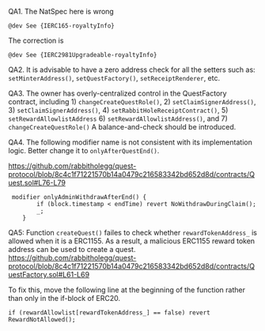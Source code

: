 QA1. The NatSpec here is wrong
```
@dev See {IERC165-royaltyInfo}
```
The correction is
```
@dev See {IERC2981Upgradeable-royaltyInfo}

```

QA2. It is advisable to have a zero address check for all the setters such as: ``setMinterAddress()``, ``setQuestFactory()``, ``setReceiptRenderer``, etc. 

QA3. The owner has overly-centralized control in the QuestFactory contract, including 1) ``changeCreateQuestRole()``, 2) ``setClaimSignerAddress()``, 3) ``setClaimSignerAddress()``, 4) ``setRabbitHoleReceiptContract()``, 5) ``setRewardAllowlistAddress`` 6) ``setRewardAllowlistAddress()``, and 7)  ``changeCreateQuestRole()``
A balance-and-check should be introduced. 

QA4. 
The following modifier name is not consistent with its implementation logic. Better change it to ``onlyAfterQuestEnd()``.  

https://github.com/rabbitholegg/quest-protocol/blob/8c4c1f71221570b14a0479c216583342bd652d8d/contracts/Quest.sol#L76-L79

```
 modifier onlyAdminWithdrawAfterEnd() {
        if (block.timestamp < endTime) revert NoWithdrawDuringClaim();
        _;
    }
```

QA5: Function ``createQuest()`` failes to check whether ``rewardTokenAddress_`` is allowed when it is a ERC1155. As a result, a malicious ERC1155 reward token address can be used to create a quest. 
https://github.com/rabbitholegg/quest-protocol/blob/8c4c1f71221570b14a0479c216583342bd652d8d/contracts/QuestFactory.sol#L61-L69

To fix this, move the following line at the beginning of the function rather than only in the if-block of ERC20.
```
if (rewardAllowlist[rewardTokenAddress_] == false) revert RewardNotAllowed();
```
